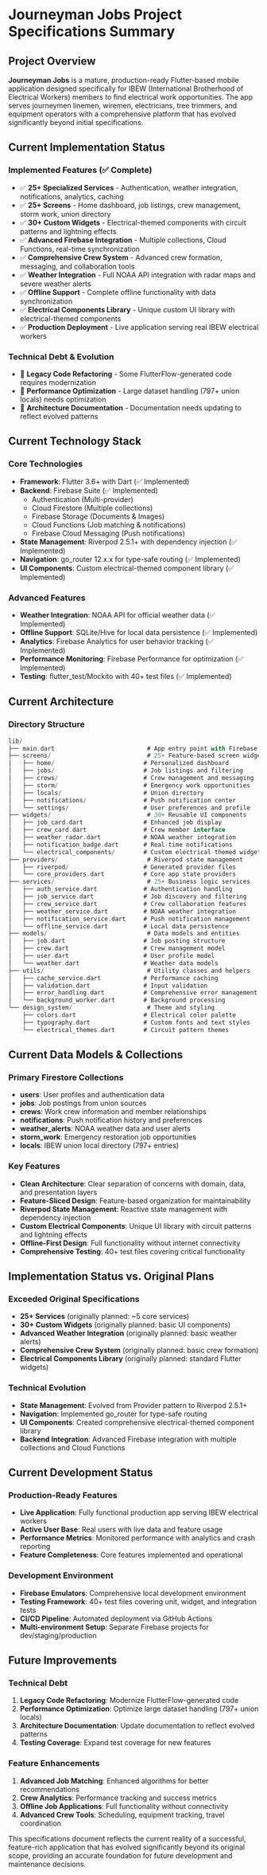 # Journeyman Jobs Project Specifications Summary

## Project Overview

**Journeyman Jobs** is a mature, production-ready Flutter-based mobile application designed specifically for IBEW (International Brotherhood of Electrical Workers) members to find electrical work opportunities. The app serves journeymen linemen, wiremen, electricians, tree trimmers, and equipment operators with a comprehensive platform that has evolved significantly beyond initial specifications.

## Current Implementation Status

### **Implemented Features (✅ Complete)**

- ✅ **25+ Specialized Services** - Authentication, weather integration, notifications, analytics, caching
- ✅ **25+ Screens** - Home dashboard, job listings, crew management, storm work, union directory
- ✅ **30+ Custom Widgets** - Electrical-themed components with circuit patterns and lightning effects
- ✅ **Advanced Firebase Integration** - Multiple collections, Cloud Functions, real-time synchronization
- ✅ **Comprehensive Crew System** - Advanced crew formation, messaging, and collaboration tools
- ✅ **Weather Integration** - Full NOAA API integration with radar maps and severe weather alerts
- ✅ **Offline Support** - Complete offline functionality with data synchronization
- ✅ **Electrical Components Library** - Unique custom UI library with electrical-themed components
- ✅ **Production Deployment** - Live application serving real IBEW electrical workers

### **Technical Debt & Evolution**

- 🔄 **Legacy Code Refactoring** - Some FlutterFlow-generated code requires modernization
- 🔄 **Performance Optimization** - Large dataset handling (797+ union locals) needs optimization
- 🔄 **Architecture Documentation** - Documentation needs updating to reflect evolved patterns

## Current Technology Stack

### **Core Technologies**

- **Framework**: Flutter 3.6+ with Dart (✅ Implemented)
- **Backend**: Firebase Suite (✅ Implemented)
  - Authentication (Multi-provider)
  - Cloud Firestore (Multiple collections)
  - Firebase Storage (Documents & Images)
  - Cloud Functions (Job matching & notifications)
  - Firebase Cloud Messaging (Push notifications)
- **State Management**: Riverpod 2.5.1+ with dependency injection (✅ Implemented)
- **Navigation**: go_router 12.x.x for type-safe routing (✅ Implemented)
- **UI Components**: Custom electrical-themed component library (✅ Implemented)

### **Advanced Features**

- **Weather Integration**: NOAA API for official weather data (✅ Implemented)
- **Offline Support**: SQLite/Hive for local data persistence (✅ Implemented)
- **Analytics**: Firebase Analytics for user behavior tracking (✅ Implemented)
- **Performance Monitoring**: Firebase Performance for optimization (✅ Implemented)
- **Testing**: flutter_test/Mockito with 40+ test files (✅ Implemented)

## Current Architecture

### **Directory Structure**

```dart
lib/
├── main.dart                          # App entry point with Firebase initialization
├── screens/                           # 25+ Feature-based screen widgets
│   ├── home/                         # Personalized dashboard
│   ├── jobs/                         # Job listings and filtering
│   ├── crews/                        # Crew management and messaging
│   ├── storm/                        # Emergency work opportunities
│   ├── locals/                       # Union directory
│   ├── notifications/                # Push notification center
│   └── settings/                     # User preferences and profile
├── widgets/                           # 30+ Reusable UI components
│   ├── job_card.dart                 # Enhanced job display
│   ├── crew_card.dart                # Crew member interface
│   ├── weather_radar.dart            # NOAA weather integration
│   ├── notification_badge.dart       # Real-time notifications
│   └── electrical_components/        # Custom electrical-themed widgets
├── providers/                         # Riverpod state management
│   ├── riverpod/                     # Generated provider files
│   └── core_providers.dart           # Core app state providers
├── services/                          # 25+ Business logic services
│   ├── auth_service.dart             # Authentication handling
│   ├── job_service.dart              # Job discovery and filtering
│   ├── crew_service.dart             # Crew collaboration features
│   ├── weather_service.dart          # NOAA weather integration
│   ├── notification_service.dart     # Push notification management
│   └── offline_service.dart          # Local data persistence
├── models/                            # Data models and entities
│   ├── job.dart                      # Job posting structure
│   ├── crew.dart                     # Crew management model
│   ├── user.dart                     # User profile model
│   └── weather.dart                  # Weather data models
├── utils/                             # Utility classes and helpers
│   ├── cache_service.dart            # Performance caching
│   ├── validation.dart               # Input validation
│   ├── error_handling.dart           # Comprehensive error management
│   └── background_worker.dart        # Background processing
└── design_system/                     # Theme and styling
    ├── colors.dart                   # Electrical color palette
    ├── typography.dart               # Custom fonts and text styles
    └── electrical_themes.dart        # Circuit pattern themes
```

## Current Data Models & Collections

### **Primary Firestore Collections**

- **users**: User profiles and authentication data
- **jobs**: Job postings from union sources
- **crews**: Work crew information and member relationships
- **notifications**: Push notification history and preferences
- **weather_alerts**: NOAA weather data and user alerts
- **storm_work**: Emergency restoration job opportunities
- **locals**: IBEW union local directory (797+ entries)

### **Key Features**

- **Clean Architecture**: Clear separation of concerns with domain, data, and presentation layers
- **Feature-Sliced Design**: Feature-based organization for maintainability
- **Riverpod State Management**: Reactive state management with dependency injection
- **Custom Electrical Components**: Unique UI library with circuit patterns and lightning effects
- **Offline-First Design**: Full functionality without internet connectivity
- **Comprehensive Testing**: 40+ test files covering critical functionality

## Implementation Status vs. Original Plans

### **Exceeded Original Specifications**

- **25+ Services** (originally planned: ~5 core services)
- **30+ Custom Widgets** (originally planned: basic UI components)
- **Advanced Weather Integration** (originally planned: basic weather alerts)
- **Comprehensive Crew System** (originally planned: basic crew formation)
- **Electrical Components Library** (originally planned: standard Flutter widgets)

### **Technical Evolution**

- **State Management**: Evolved from Provider pattern to Riverpod 2.5.1+
- **Navigation**: Implemented go_router for type-safe routing
- **UI Components**: Created comprehensive electrical-themed component library
- **Backend Integration**: Advanced Firebase integration with multiple collections and Cloud Functions

## Current Development Status

### **Production-Ready Features**

- **Live Application**: Fully functional production app serving IBEW electrical workers
- **Active User Base**: Real users with live data and feature usage
- **Performance Metrics**: Monitored performance with analytics and crash reporting
- **Feature Completeness**: Core features implemented and operational

### **Development Environment**

- **Firebase Emulators**: Comprehensive local development environment
- **Testing Framework**: 40+ test files covering unit, widget, and integration tests
- **CI/CD Pipeline**: Automated deployment via GitHub Actions
- **Multi-environment Setup**: Separate Firebase projects for dev/staging/production

## Future Improvements

### **Technical Debt**

1. **Legacy Code Refactoring**: Modernize FlutterFlow-generated code
2. **Performance Optimization**: Optimize large dataset handling (797+ union locals)
3. **Architecture Documentation**: Update documentation to reflect evolved patterns
4. **Testing Coverage**: Expand test coverage for new features

### **Feature Enhancements**

1. **Advanced Job Matching**: Enhanced algorithms for better recommendations
2. **Crew Analytics**: Performance tracking and success metrics
3. **Offline Job Applications**: Full functionality without connectivity
4. **Advanced Crew Tools**: Scheduling, equipment tracking, travel coordination

This specifications document reflects the current reality of a successful, feature-rich application that has evolved significantly beyond its original scope, providing an accurate foundation for future development and maintenance decisions.
